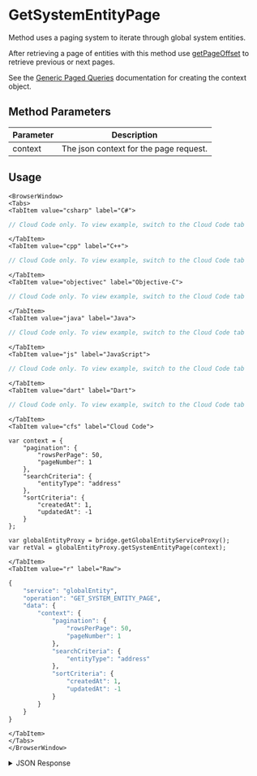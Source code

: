 # GetSystemEntityPage

Method uses a paging system to iterate through global system entities.

After retrieving a page of entities with this method use [getPageOffset](/api/capi/globalentity/getpageoffset) to retrieve previous or next pages.

See the [Generic Paged Queries](/api/appendix/genericpagedqueries) documentation for creating the context object.

<PartialServop service_name="globalEntity" operation_name="GET_SYSTEM_ENTITY_PAGE" />

## Method Parameters
Parameter | Description
--------- | -----------
context | The json context for the page request.

## Usage

```mdx-code-block
<BrowserWindow>
<Tabs>
<TabItem value="csharp" label="C#">
```

```csharp
// Cloud Code only. To view example, switch to the Cloud Code tab
```

```mdx-code-block
</TabItem>
<TabItem value="cpp" label="C++">
```

```cpp
// Cloud Code only. To view example, switch to the Cloud Code tab
```

```mdx-code-block
</TabItem>
<TabItem value="objectivec" label="Objective-C">
```

```objectivec
// Cloud Code only. To view example, switch to the Cloud Code tab
```

```mdx-code-block
</TabItem>
<TabItem value="java" label="Java">
```

```java
// Cloud Code only. To view example, switch to the Cloud Code tab
```

```mdx-code-block
</TabItem>
<TabItem value="js" label="JavaScript">
```

```javascript
// Cloud Code only. To view example, switch to the Cloud Code tab
```

```mdx-code-block
</TabItem>
<TabItem value="dart" label="Dart">
```

```dart
// Cloud Code only. To view example, switch to the Cloud Code tab
```

```mdx-code-block
</TabItem>
<TabItem value="cfs" label="Cloud Code">
```

```cfscript
var context = {
    "pagination": {
        "rowsPerPage": 50,
        "pageNumber": 1
    },
    "searchCriteria": {
        "entityType": "address"
    },
    "sortCriteria": {
        "createdAt": 1,
        "updatedAt": -1
    }
};

var globalEntityProxy = bridge.getGlobalEntityServiceProxy();
var retVal = globalEntityProxy.getSystemEntityPage(context);
```

```mdx-code-block
</TabItem>
<TabItem value="r" label="Raw">
```

```r
{
	"service": "globalEntity",
	"operation": "GET_SYSTEM_ENTITY_PAGE",
	"data": {
		"context": {
			"pagination": {
				"rowsPerPage": 50,
				"pageNumber": 1
			},
			"searchCriteria": {
				"entityType": "address"
			},
			"sortCriteria": {
				"createdAt": 1,
				"updatedAt": -1
			}
		}
	}
}
```

```mdx-code-block
</TabItem>
</Tabs>
</BrowserWindow>
```

<details>
<summary>JSON Response</summary>

```json
{
  "data": {
    "_serverTime": 1710189613837,
    "context": "eyJzZWFyY2hDcml0ZXJpYSI6eyJnYW1lSWQiOiIxMzIyOSIsIiRvciI6W3siYWNsLm90aGVyIjp7IiRuZSI6MH19XSwib3duZXJJZCI6bnVsbH0sInNvcnRDcml0ZXJpYSI6eyJjcmVhdGVkQXQiOjEsInVwZGF0ZWRBdCI6LTF9LCJwYWdpbmF0aW9uIjp7InJvd3NQZXJQYWdlIjoyLCJwYWdlTnVtYmVyIjoxLCJkb0NvdW50Ijp0cnVlLCJza2lwUmVjb3VudCI6ZmFsc2V9LCJvcHRpb25zIjpudWxsLCJyZXN1bHRDb3VudCI6MzE3MX0",
    "results": {
      "count": 120,
      "page": 1,
      "items": [
        {
          "gameId": "13229",
          "entityId": "f8f084bb-6dd9-432f-960c-76b2610267cc",
          "entityType": "cards",
          "entityIndexedId": "config",
          "version": 23,
          "data": {
            "Rock5": {
              "isSpell": false,
              "Name": "Pebble",
              "Art": "Pebble",
              "Description": "2x vs Sharp. \nTaunt",
              "Suit": "ROCK",
              "SleepOnStartTurns": 1,
              "OnSpawn": "",
              "DivineShield": false,
              "Taunt": true,
              "Freezing": 0,
              "Cost": 1,
              "HP": 2,
              "Attack": 1,
              "DeathRattle": ""
            }
          },
          "acl": {
            "other": 1
          },
          "expiresAt": 9223372036854776000,
          "createdAt": 1518797248681,
          "updatedAt": 1519945858527
        },
        {
          "gameId": "13229",
          "entityId": "5c15dd53-d93c-4907-b905-8aa6591ccfc9",
          "entityType": "decks",
          "entityIndexedId": "config",
          "version": 10,
          "data": {
            "Deck1": {
              "Name": "Standard",
              "Description": "",
              "PlayerHPBonus": 0,
              "Deck": {
                "Rock5": 2,
                "Rock7": 2,
                "Rock9": 2,
                "Rock11": 2,
                "Rock13": 2,
                "Rock15": 2,
                "Paper5": 2,
                "Paper7": 2,
                "Paper9": 2,
                "Paper11": 2,
                "Paper13": 2,
                "Paper15": 2,
                "Scissors5": 2,
                "Scissors7": 2,
                "Scissors9": 2,
                "Scissors11": 2,
                "Scissors13": 2,
                "Scissors15": 2
              }
            }
          },
          "acl": {
            "other": 1
          },
          "expiresAt": 9223372036854776000,
          "createdAt": 1518797268594,
          "updatedAt": 1519759306443
        }
      ],
      "moreAfter": true,
      "moreBefore": false
    }
  },
  "status": 200
}
```

</details>
